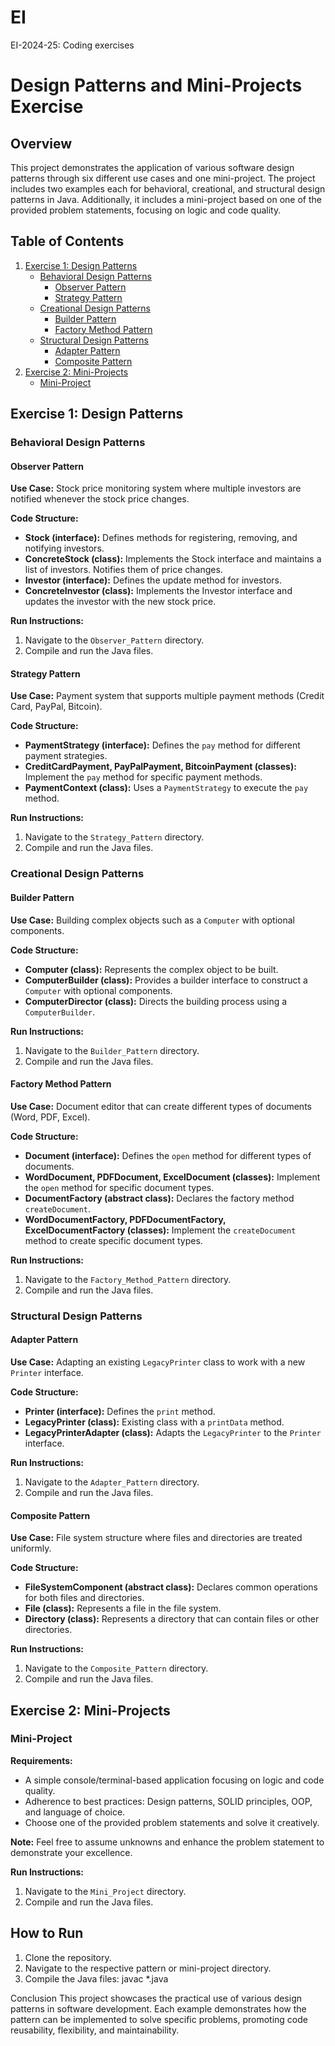 # EI
EI-2024-25: Coding exercises
# Design Patterns and Mini-Projects Exercise

## Overview
This project demonstrates the application of various software design patterns through six different use cases and one mini-project. The project includes two examples each for behavioral, creational, and structural design patterns in Java. Additionally, it includes a mini-project based on one of the provided problem statements, focusing on logic and code quality.

## Table of Contents
1. [Exercise 1: Design Patterns](#exercise-1-design-patterns)
   - [Behavioral Design Patterns](#behavioral-design-patterns)
     - [Observer Pattern](#observer-pattern)
     - [Strategy Pattern](#strategy-pattern)
   - [Creational Design Patterns](#creational-design-patterns)
     - [Builder Pattern](#builder-pattern)
     - [Factory Method Pattern](#factory-method-pattern)
   - [Structural Design Patterns](#structural-design-patterns)
     - [Adapter Pattern](#adapter-pattern)
     - [Composite Pattern](#composite-pattern)
2. [Exercise 2: Mini-Projects](#exercise-2-mini-projects)
   - [Mini-Project](#mini-project)

## Exercise 1: Design Patterns

### Behavioral Design Patterns

#### Observer Pattern
**Use Case:** Stock price monitoring system where multiple investors are notified whenever the stock price changes.

**Code Structure:**
- **Stock (interface):** Defines methods for registering, removing, and notifying investors.
- **ConcreteStock (class):** Implements the Stock interface and maintains a list of investors. Notifies them of price changes.
- **Investor (interface):** Defines the update method for investors.
- **ConcreteInvestor (class):** Implements the Investor interface and updates the investor with the new stock price.

**Run Instructions:**
1. Navigate to the `Observer_Pattern` directory.
2. Compile and run the Java files.

#### Strategy Pattern
**Use Case:** Payment system that supports multiple payment methods (Credit Card, PayPal, Bitcoin).

**Code Structure:**
- **PaymentStrategy (interface):** Defines the `pay` method for different payment strategies.
- **CreditCardPayment, PayPalPayment, BitcoinPayment (classes):** Implement the `pay` method for specific payment methods.
- **PaymentContext (class):** Uses a `PaymentStrategy` to execute the `pay` method.

**Run Instructions:**
1. Navigate to the `Strategy_Pattern` directory.
2. Compile and run the Java files.

### Creational Design Patterns

#### Builder Pattern
**Use Case:** Building complex objects such as a `Computer` with optional components.

**Code Structure:**
- **Computer (class):** Represents the complex object to be built.
- **ComputerBuilder (class):** Provides a builder interface to construct a `Computer` with optional components.
- **ComputerDirector (class):** Directs the building process using a `ComputerBuilder`.

**Run Instructions:**
1. Navigate to the `Builder_Pattern` directory.
2. Compile and run the Java files.

#### Factory Method Pattern
**Use Case:** Document editor that can create different types of documents (Word, PDF, Excel).

**Code Structure:**
- **Document (interface):** Defines the `open` method for different types of documents.
- **WordDocument, PDFDocument, ExcelDocument (classes):** Implement the `open` method for specific document types.
- **DocumentFactory (abstract class):** Declares the factory method `createDocument`.
- **WordDocumentFactory, PDFDocumentFactory, ExcelDocumentFactory (classes):** Implement the `createDocument` method to create specific document types.

**Run Instructions:**
1. Navigate to the `Factory_Method_Pattern` directory.
2. Compile and run the Java files.

### Structural Design Patterns

#### Adapter Pattern
**Use Case:** Adapting an existing `LegacyPrinter` class to work with a new `Printer` interface.

**Code Structure:**
- **Printer (interface):** Defines the `print` method.
- **LegacyPrinter (class):** Existing class with a `printData` method.
- **LegacyPrinterAdapter (class):** Adapts the `LegacyPrinter` to the `Printer` interface.

**Run Instructions:**
1. Navigate to the `Adapter_Pattern` directory.
2. Compile and run the Java files.

#### Composite Pattern
**Use Case:** File system structure where files and directories are treated uniformly.

**Code Structure:**
- **FileSystemComponent (abstract class):** Declares common operations for both files and directories.
- **File (class):** Represents a file in the file system.
- **Directory (class):** Represents a directory that can contain files or other directories.

**Run Instructions:**
1. Navigate to the `Composite_Pattern` directory.
2. Compile and run the Java files.

## Exercise 2: Mini-Projects

### Mini-Project
**Requirements:**
- A simple console/terminal-based application focusing on logic and code quality.
- Adherence to best practices: Design patterns, SOLID principles, OOP, and language of choice.
- Choose one of the provided problem statements and solve it creatively.

**Note:** Feel free to assume unknowns and enhance the problem statement to demonstrate your excellence.

**Run Instructions:**
1. Navigate to the `Mini_Project` directory.
2. Compile and run the Java files.

## How to Run
1. Clone the repository.
2. Navigate to the respective pattern or mini-project directory.
3. Compile the Java files:
   javac *.java

Conclusion
This project showcases the practical use of various design patterns in software development. Each example demonstrates how the pattern can be implemented to solve specific problems, promoting code reusability, flexibility, and maintainability.
